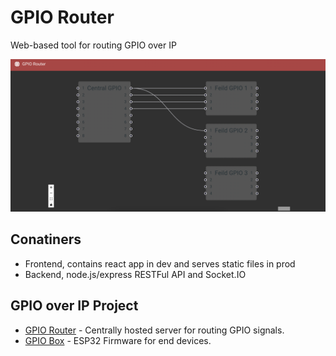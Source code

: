 # GPIO Router

Web-based tool for routing GPIO over IP

![Screenshot](https://github.com/ryanmccartney/gpio-router/blob/main/docs/screenshot.png?raw=true)

## Conatiners

-   Frontend, contains react app in dev and serves static files in prod
-   Backend, node.js/express RESTFul API and Socket.IO

## GPIO over IP Project

-   [GPIO Router](https://github.com/ryanmccartney/gpio-router) - Centrally hosted server for routing GPIO signals.
-   [GPIO Box](https://github.com/ryanmccartney/gpio-box) - ESP32 Firmware for end devices.
